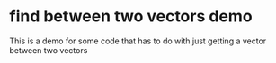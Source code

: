 # find between two vectors demo

This is a demo for some code that has to do with just getting a vector between two vectors
